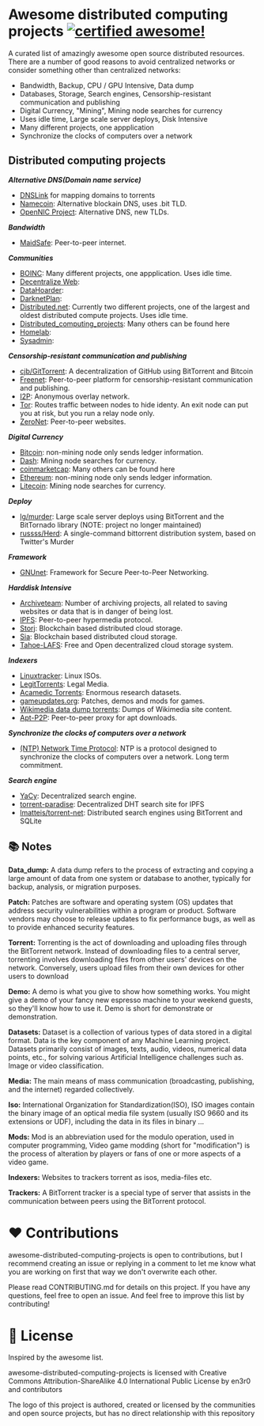 <!--
  Title: Awesome Distributed
  Description: A curated list of amazingly awesome open source distributed resources.
  Author: en3r0
  -->

# Awesome distributed computing projects [![certified awesome!](https://cdn.rawgit.com/sindresorhus/awesome/d7305f38d29fed78fa85652e3a63e154dd8e8829/media/badge.svg)](https://github.com/sindresorhus/awesome)

A curated list of amazingly awesome open source distributed resources. There are a number of good reasons to avoid centralized networks or consider something other than centralized networks:
- Bandwidth, Backup, CPU / GPU Intensive, Data dump
- Databases, Storage, Search engines, Censorship-resistant communication and publishing
- Digital Currency, "Mining", Mining node searches for currency
- Uses idle time, Large scale server deploys, Disk Intensive
- Many different projects, one appplication
- Synchronize the clocks of computers over a network

## Distributed computing projects
***Alternative DNS(Domain name service)***
* [DNSLink](https://www.dnslink.io/) for mapping domains to torrents
* [Namecoin](https://namecoin.org/): Alternative blockain DNS, uses .bit TLD.
* [OpenNIC Project](https://www.opennicproject.org/): Alternative DNS, new TLDs.

***Bandwidth***
* [MaidSafe](https://maidsafe.net/): Peer-to-peer internet.
  
***Communities***
* [BOINC](https://boinc.berkeley.edu/index.php): Many different projects, one appplication. Uses idle time.
* [Decentralize Web](https://www.reddit.com/r/decentralizeweb/):
* [DataHoarder](https://www.reddit.com/r/DataHoarder):
* [DarknetPlan](https://www.reddit.com/r/darknetplan):
* [Distributed.net](http://www.distributed.net/): Currently two different projects, one of the largest and oldest distributed compute projects. Uses idle time.
* [Distributed_computing_projects](https://en.wikipedia.org/wiki/List_of_distributed_computing_projects): Many others can be found here
* [Homelab](https://www.reddit.com/r/homelab/):
* [Sysadmin](https://www.reddit.com/r/sysadmin/):

***Censorship-resistant communication and publishing***
* [cjb/GitTorrent](https://github.com/cjb/GitTorrent): A decentralization of GitHub using BitTorrent and Bitcoin
* [Freenet](https://freenetproject.org/): Peer-to-peer platform for censorship-resistant communication and publishing.
* [I2P](https://geti2p.net/en/): Anonymous overlay network.
* [Tor](https://www.torproject.org/): Routes traffic between nodes to hide identy. An exit node can put you at risk, but you run a relay node only.
* [ZeroNet](https://zeronet.io/): Peer-to-peer websites.

***Digital Currency***
* [Bitcoin](https://bitcoin.org/en/): non-mining node only sends ledger information. 
* [Dash](https://www.dash.org/): Mining node searches for currency.
* [coinmarketcap](https://coinmarketcap.com/): Many others can be found here
* [Ethereum](https://www.ethereum.org/): non-mining node only sends ledger information.
* [Litecoin](https://litecoin.org): Mining node searches for currency.

***Deploy***
- [lg/murder](https://github.com/lg/murder): Large scale server deploys using BitTorrent and the BitTornado library (NOTE: project no longer maintained)
- [russss/Herd](https://github.com/russss/Herd): A single-command bittorrent distribution system, based on Twitter's Murder

***Framework***
* [GNUnet](https://gnunet.org/): Framework for Secure Peer-to-Peer Networking.

***Harddisk Intensive***
* [Archiveteam](http://www.archiveteam.org/index.php?title=Main_Page): Number of archiving projects, all related to saving websites or data that is in danger of being lost.
* [IPFS](https://ipfs.io/): Peer-to-peer hypermedia protocol.
* [Storj](https://storj.io/): Blockchain based distributed cloud storage.
* [Sia](http://sia.tech/): Blockchain based distributed cloud storage.
* [Tahoe-LAFS](https://tahoe-lafs.org/trac/tahoe-lafs): Free and Open decentralized cloud storage system.
  
***Indexers***
* [Linuxtracker](http://linuxtracker.org/): Linux ISOs.
* [LegitTorrents](http://www.legittorrents.info/): Legal Media.
* [Acamedic Torrents](http://academictorrents.com/): Enormous research datasets.
* [gameupdates.org](http://www.gameupdates.org/): Patches, demos and mods for games.
* [Wikimedia data dump torrents](https://meta.wikimedia.org/wiki/Data_dump_torrents): Dumps of Wikimedia site content.
* [Apt-P2P](http://www.camrdale.org/apt-p2p/): Peer-to-peer proxy for apt downloads.
  
***Synchronize the clocks of computers over a network***
* [(NTP) Network Time Protocol](http://www.pool.ntp.org/en/join.html): NTP is a protocol designed to synchronize the clocks of computers over a network. Long term commitment.

***Search engine***
- [YaCy](http://yacy.net/en/index.html): Decentralized search engine.
- [torrent-paradise](https://github.com/urbanguacamole/torrent-paradise): Decentralized DHT search site for IPFS
- [lmatteis/torrent-net](https://github.com/lmatteis/torrent-net): Distributed search engines using BitTorrent and SQLite

## 📚 Notes
**Data_dump:** A data dump refers to the process of extracting and copying a large amount of data from one system or database to another, typically for backup, analysis, or migration purposes.

**Patch:** Patches are software and operating system (OS) updates that address security vulnerabilities within a program or product. Software vendors may choose to release updates to fix performance bugs, as well as to provide enhanced security features.

**Torrent:** Torrenting is the act of downloading and uploading files through the BitTorrent network. Instead of downloading files to a central server, torrenting involves downloading files from other users' devices on the network. Conversely, users upload files from their own devices for other users to download

**Demo:** A demo is what you give to show how something works. You might give a demo of your fancy new espresso machine to your weekend guests, so they'll know how to use it. Demo is short for demonstrate or demonstration.

**Datasets:** Dataset is a collection of various types of data stored in a digital format. Data is the key component of any Machine Learning project. Datasets primarily consist of images, texts, audio, videos, numerical data points, etc., for solving various Artificial Intelligence challenges such as. Image or video classification.

**Media:** The main means of mass communication (broadcasting, publishing, and the internet) regarded collectively.

**Iso:** International Organization for Standardization(ISO), ISO images contain the binary image of an optical media file system (usually ISO 9660 and its extensions or UDF), including the data in its files in binary ...

**Mods:** Mod is an abbreviation used for the modulo operation, used in computer programming, Video game modding (short for "modification") is the process of alteration by players or fans of one or more aspects of a video game.

**Indexers:** Websites to trackers torrent as isos, media-files etc.

**Trackers:** A BitTorrent tracker is a special type of server that assists in the communication between peers using the BitTorrent protocol.

# ❤ Contributions
awesome-distributed-computing-projects is open to contributions, but I recommend creating an issue or replying in a comment to let me know what you are working on first that way we don't overwrite each other.

Please read CONTRIBUTING.md for details on this project. If you have any questions, feel free to open an issue. And feel free to improve this list by contributing!
 
# 📑 License
Inspired by the awesome list.

awesome-distributed-computing-projects is licensed with Creative Commons Attribution-ShareAlike 4.0 International Public License by en3r0 and contributors

The logo of this project is authored, created or licensed by the communities and open source projects, but has no direct relationship with this repository
